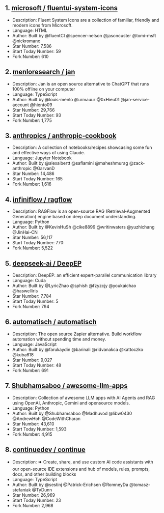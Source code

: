 ## 1. [microsoft / fluentui-system-icons](https://github.com/microsoft/fluentui-system-icons)
- Description: Fluent System Icons are a collection of familiar, friendly and modern icons from Microsoft.
- Language: HTML
- Author: Built by @fluentCI @spencer-nelson @jasoncuster @tomi-msft @nickromano
- Star Number: 7,586
- Start Today Number: 59
- Fork Number: 610

## 2. [menloresearch / jan](https://github.com/menloresearch/jan)
- Description: Jan is an open source alternative to ChatGPT that runs 100% offline on your computer
- Language: TypeScript
- Author: Built by @louis-menlo @urmauur @0xHieu01 @jan-service-account @hiento09
- Star Number: 29,766
- Start Today Number: 93
- Fork Number: 1,775

## 3. [anthropics / anthropic-cookbook](https://github.com/anthropics/anthropic-cookbook)
- Description: A collection of notebooks/recipes showcasing some fun and effective ways of using Claude.
- Language: Jupyter Notebook
- Author: Built by @alexalbertt @saflamini @maheshmurag @zack-anthropic @GarvanD
- Star Number: 14,486
- Start Today Number: 165
- Fork Number: 1,616

## 4. [infiniflow / ragflow](https://github.com/infiniflow/ragflow)
- Description: RAGFlow is an open-source RAG (Retrieval-Augmented Generation) engine based on deep document understanding.
- Language: Python
- Author: Built by @KevinHuSh @cike8899 @writinwaters @yuzhichang @JinHai-CN
- Star Number: 56,117
- Start Today Number: 770
- Fork Number: 5,522

## 5. [deepseek-ai / DeepEP](https://github.com/deepseek-ai/DeepEP)
- Description: DeepEP: an efficient expert-parallel communication library
- Language: Cuda
- Author: Built by @LyricZhao @sphish @fzyzcjy @youkaichao @haswelliris
- Star Number: 7,784
- Start Today Number: 5
- Fork Number: 794

## 6. [automatisch / automatisch](https://github.com/automatisch/automatisch)
- Description: The open source Zapier alternative. Build workflow automation without spending time and money.
- Language: JavaScript
- Author: Built by @farukaydin @barinali @ridvanakca @kattoczko @kuba618
- Star Number: 9,027
- Start Today Number: 48
- Fork Number: 691

## 7. [Shubhamsaboo / awesome-llm-apps](https://github.com/Shubhamsaboo/awesome-llm-apps)
- Description: Collection of awesome LLM apps with AI Agents and RAG using OpenAI, Anthropic, Gemini and opensource models.
- Language: Python
- Author: Built by @Shubhamsaboo @Madhuvod @libw0430 @AndrewHoh @CodeWithCharan
- Star Number: 43,610
- Start Today Number: 1,593
- Fork Number: 4,915

## 8. [continuedev / continue](https://github.com/continuedev/continue)
- Description: ⏩ Create, share, and use custom AI code assistants with our open-source IDE extensions and hub of models, rules, prompts, docs, and other building blocks
- Language: TypeScript
- Author: Built by @sestinj @Patrick-Erichsen @RomneyDa @tomasz-stefaniak @TyDunn
- Star Number: 26,969
- Start Today Number: 23
- Fork Number: 2,968